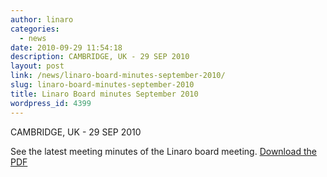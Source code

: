```yaml
---
author: linaro
categories:
  - news
date: 2010-09-29 11:54:18
description: CAMBRIDGE, UK - 29 SEP 2010
layout: post
link: /news/linaro-board-minutes-september-2010/
slug: linaro-board-minutes-september-2010
title: Linaro Board minutes September 2010
wordpress_id: 4399
---
```


CAMBRIDGE, UK - 29 SEP 2010

See the latest meeting minutes of the Linaro board meeting. [Download the PDF](/assets/downloads/Linaro-Board-Minutes-2010-09-OPEN-Publish-Final.pdf)
